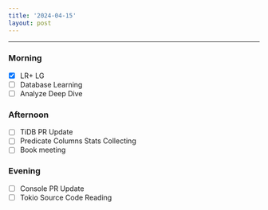 ```yaml
---
title: '2024-04-15'
layout: post
---
```


---

### Morning

- [x] LR+ LG
- [ ] Database Learning
- [ ] Analyze Deep Dive

### Afternoon

- [ ] TiDB PR Update
- [ ] Predicate Columns Stats Collecting
- [ ] Book meeting

### Evening

- [ ] Console PR Update
- [ ] Tokio Source Code Reading
